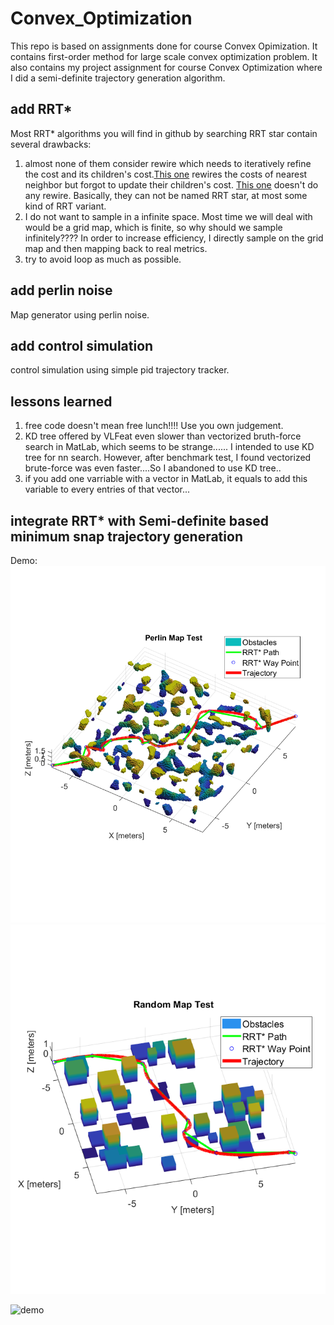 # Convex_Optimization
This repo is based on assignments done for course Convex Opimization.
It contains first-order method for large scale convex optimization problem.
It also contains my project assignment for course Convex Optimization where I did a semi-definite trajectory generation algorithm.

## add RRT*
Most RRT* algorithms you will find in github by searching RRT star contain several drawbacks:
1. almost none of them consider rewire which needs to iteratively refine the cost and its children's cost.[This one](https://github.com/olzhas/rrt_toolbox) rewires the costs of nearest neighbor but forgot to update their children's cost. [This one](https://github.com/saihv/rrtstar/blob/master/3D/RRTStar_3D.m) doesn't do any rewire. Basically, they can not be named RRT star, at most some kind of RRT variant.
2. I do not want to sample in a infinite space. Most time we will deal with would be a grid map, which is finite, so why should we sample infinitely???? In order to increase efficiency, I directly sample on the grid map and then mapping back to real metrics.
3. try to avoid loop as much as possible.

## add perlin noise
Map generator using perlin noise.

## add control simulation
control simulation using simple pid trajectory tracker.

## lessons learned
1. free code doesn't mean free lunch!!!! Use you own judgement.
2. KD tree offered by VLFeat even slower than vectorized bruth-force search in MatLab, which seems to be strange...... I intended to use KD tree for nn search. However, after benchmark test, I found vectorized brute-force was even faster....So I abandoned to use KD tree..
3. if you add one varriable with a vector in MatLab, it equals to add this variable to every entries of that vector...

## integrate RRT* with Semi-definite based minimum snap trajectory generation
Demo:
![demo](./traj_gen_simula-20180703T131059Z-001/traj_gen_simula/perlin.bmp)
![demo](./traj_gen_simula-20180703T131059Z-001/traj_gen_simula/random.bmp)

![demo](./perlin.gif)


